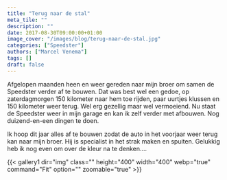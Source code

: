```yaml
---
title: "Terug naar de stal"
meta_tile: ""
description: ""
date: 2017-08-30T09:00:00+01:00
image_cover: "/images/blog/terug-naar-de-stal.jpg"
categories: ["Speedster"]
authors: ["Marcel Venema"] 
tags: []
draft: false
---
```


Afgelopen maanden heen en weer gereden naar mijn broer om samen de Speedster verder af te bouwen. Dat was best wel een gedoe, op zaterdagmorgen 150 kilometer naar hem toe rijden, paar uurtjes klussen en 150 kilometer weer terug. Wel erg gezellig maar wel vermoeiend. Nu staat de Speedster weer in mijn garage en kan ik zelf verder met afbouwen.  Nog duizend-en-een dingen te doen.

Ik hoop dit jaar alles af te bouwen zodat de auto in het voorjaar weer terug kan naar mijn broer. Hij is specialist in het strak maken en spuiten. Gelukkig heb ik nog even om over de kleur na te denken….

{{< gallery1 dir="img" class="" height="400" width="400" webp="true" command="Fit" option="" zoomable="true" >}}

&nbsp;
